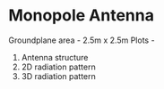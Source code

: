 # Monopole Antenna

Groundplane area - 2.5m x 2.5m
Plots - 
1. Antenna structure 
2. 2D radiation pattern
3. 3D radiation pattern
